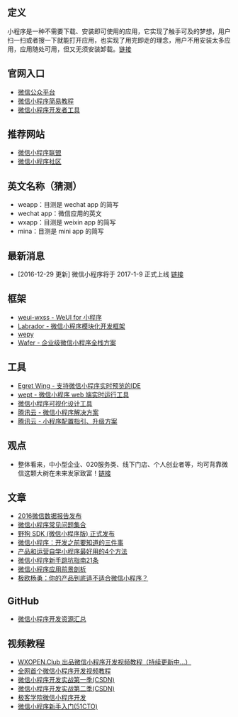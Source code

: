 ## 定义
小程序是一种不需要下载、安装即可使用的应用，它实现了触手可及的梦想，用户扫一扫或者搜一下就能打开应用，也实现了用完即走的理念，用户不用安装太多应用，应用随处可用，但又无须安装卸载。[链接](https://gold.xitu.io/post/5863856e61ff4b006cf6cdeb)

## 官网入口
- [微信公众平台](https://mp.weixin.qq.com/)  
- [微信小程序简易教程](https://mp.weixin.qq.com/debug/wxadoc/dev/index.html)  
- [微信小程序开发者工具](https://mp.weixin.qq.com/debug/wxadoc/dev/devtools/devtools.html?t=20161122)   

## 推荐网站
- [微信小程序联盟](http://www.wxapp-union.com/)  
- [微信小程序社区](http://www.cwechat.org/)  

## 英文名称（猜测）
- weapp：目测是 wechat app 的简写
- wechat app：微信应用的英文
- wxapp：目测是 weixin app 的简写
- mina：目测是 mini app 的简写

## 最新消息
- [2016-12-29 更新] 微信小程序将于 2017-1-9 正式上线 [链接](https://mp.weixin.qq.com/s?__biz=MjM5NTE4Njc4NQ==&mid=2657611912&idx=1&sn=f91c228764f9a3b4ed696276fae1ee1b&chksm=bd6f01868a188890c72c32e3082f2bc36d7f79efab345a9a58595a4a19c9fa39f522e9981b2d&mpshare=1&scene=1&srcid=1228p6Hph7jd2lUOkbCGL7x6&key=564c3e9811aee0ab29c2072d6a92477a8d62ef0e5fe510df5d0ad41c92368cae49761c048dff4fe55f719d3c57afc1710797e0a290516f8f860e49c4ee3a25d3300f54e11fb682ebd3fa99faaedbc661&ascene=0&uin=MTk0MTE1NDU%3D&devicetype=iMac+MacBookPro12%2C1+OSX+OSX+10.12.2+build(16C67)&version=12010210&nettype=WIFI&fontScale=100&pass_ticket=%2F7fUB762zG7R6Di%2FQtIMesFlLkcdP9nx1gv2wrmlrq0%3D)

## 框架
- [weui-wxss - WeUI for 小程序](https://github.com/weui/weui-wxss)  
- [Labrador - 微信小程序模块化开发框架](https://github.com/maichong/labrador)  
- [wepy](https://github.com/wepyjs/wepy)  
- [Wafer - 企业级微信小程序全栈方案](https://github.com/tencentyun/wafer)  

## 工具
- [Egret Wing - 支持微信小程序实时预览的IDE](http://developer.egret.com/cn/github/egret-docs/Wing/update/update323/index.html)  
- [wept - 微信小程序 web 端实时运行工具](https://github.com/chemzqm/wept)  
- [微信小程序可视化设计工具](http://www.coolsite360.com/wxapp/)  
- [腾讯云 - 微信小程序解决方案](https://www.qcloud.com/solution/la.html)  
- [腾讯云 - 小程序配置指引、升级方案](https://github.com/tencentyun/weapp-doc)  

## 观点
- 整体看来，中小型企业、020服务类、线下门店、个人创业者等，均可背靠微信这颗大树在未来发家致富！[链接](http://www.wxapp-union.com/portal.php?mod=view&aid=659)  

## 文章
- [2016微信数据报告发布](http://mp.weixin.qq.com/s/7FnrGvlN__iww57e91d0Ig)
- [微信小程序常见问题集合](http://www.wxapp-union.com/forum.php?mod=viewthread&tid=23)
- [野狗 SDK (微信小程序版) 正式发布](https://blog.wilddog.com/?p=1926)  
- [微信小程序：开发之前要知道的三件事](http://www.wxapp-union.com/portal.php?mod=view&aid=417)  
- [产品和运营自学小程序最好用的4个方法](http://www.wxapp-union.com/portal.php?mod=view&aid=414)  
- [微信小程序新手跳坑指南21条](http://www.wxapp-union.com/portal.php?mod=view&aid=663)  
- [微信小程序应用前景剖析](http://www.wxapp-union.com/portal.php?mod=view&aid=629)  
- [极欧杨勇：你的产品到底适不适合微信小程序？](http://www.wxapp-union.com/portal.php?mod=view&aid=609)  

## GitHub
- [微信小程序开发资源汇总](https://github.com/justjavac/awesome-wechat-weapp)

## 视频教程
- [WXOPEN.Club 出品微信小程序开发视频教程（持续更新中...）](http://wxopen.club/topic/582d4999745f85100cd13a65)  
- [全网首个微信小程序开发视频教程](http://www.howzhi.com/course/15035/)  
- [微信小程序开发实战第一季(CSDN)](http://edu.csdn.net/course/detail/3011)  
- [微信小程序开发实战第二季(CSDN)](http://edu.csdn.net/course/detail/3045)  
- [极客学院微信小程序开发](http://www.jikexueyuan.com/zhiye/course/34.html?type=8&utm_source=jike&utm_medium=www_index_cf&utm_campaign=wechat_app&utm_content=0930)  
- [微信小程序新手入门(51CTO)](http://edu.51cto.com/course/course_id-7242.html)  
